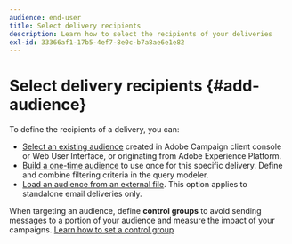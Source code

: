 ```yaml
---
audience: end-user
title: Select delivery recipients
description: Learn how to select the recipients of your deliveries
exl-id: 33366af1-17b5-4ef7-8e0c-b7a8ae6e1e82
---
```

# Select delivery recipients {#add-audience}

To define the recipients of a delivery, you can:

* [Select an existing audience](add-audience.md) created in Adobe Campaign client console or Web User Interface, or originating from Adobe Experience Platform.
* [Build a one-time audience](one-time-audience.md) to use once for this specific delivery. Define and combine filtering criteria in the query modeler.
* [Load an audience from an external file](file-audience.md). This option applies to standalone email deliveries only.

When targeting an audience, define **control groups** to avoid sending messages to a portion of your audience and measure the impact of your campaigns. [Learn how to set a control group](control-group.md)